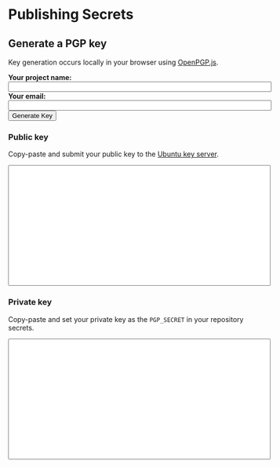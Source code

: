 # Publishing Secrets

## Generate a PGP key

Key generation occurs locally in your browser using [OpenPGP.js](https://github.com/openpgpjs/openpgpjs).

<div>
  <script src="https://cdn.jsdelivr.net/npm/openpgp@5.2.0/dist/openpgp.min.js"></script>
  <script type="text/javascript">
    async function tlGenerateKey() {
      const project = document.getElementById('project').value
      const email = document.getElementById('email').value
      const { publicKey, privateKey } = await openpgp.generateKey({
        userIDs: [{ name: `${project} bot`, email }]
      });
      document.getElementById('publicKey').value = publicKey;
      document.getElementById('privateKey').value = btoa(privateKey);
    }
  </script>

  <label for="project"><b>Your project name:</b></label><br/>
  <input type="text" id="project" name="project" size="64"/><br/>
  <label for="email"><b>Your email:</b></label><br/>
  <input type="text" id="email" name="email" size="64"/><br/>
  <button onClick="tlGenerateKey()">Generate Key</button>

</div>

### Public key

Copy-paste and submit your public key to the [Ubuntu key server](https://keyserver.ubuntu.com/).

<textarea id="publicKey" readonly rows="16" cols="64" style="resize: none;"></textarea>

### Private key

Copy-paste and set your private key as the `PGP_SECRET` in your repository secrets.

<textarea id="privateKey" readonly rows="16" cols="64" style="resize: none;"></textarea>
